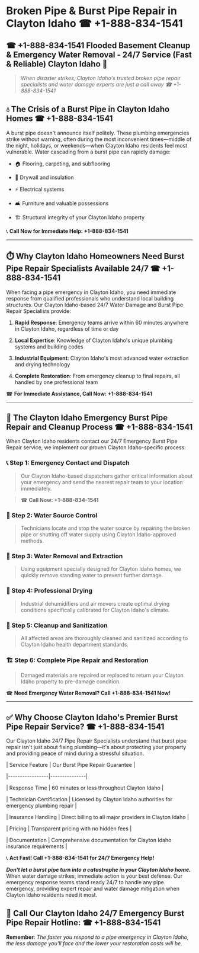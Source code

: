 # Broken Pipe & Burst Pipe Repair in Clayton Idaho ☎ +1-888-834-1541  
## ☎ +1-888-834-1541 Flooded Basement Cleanup & Emergency Water Removal - 24/7 Service (Fast & Reliable) Clayton Idaho 🚨  

> *When disaster strikes, Clayton Idaho's trusted broken pipe repair specialists and water damage experts are just a call away ☎ +1-888-834-1541*  

## 💧 The Crisis of a Burst Pipe in Clayton Idaho Homes ☎ +1-888-834-1541  

A burst pipe doesn't announce itself politely. These plumbing emergencies strike without warning, often during the most inconvenient times—middle of the night, holidays, or weekends—when Clayton Idaho residents feel most vulnerable. Water cascading from a burst pipe can rapidly damage:  

* 🏠 Flooring, carpeting, and subflooring  
* 🧱 Drywall and insulation  
* ⚡ Electrical systems  
* 🛋️ Furniture and valuable possessions  
* 🏗️ Structural integrity of your Clayton Idaho property  

📞 **Call Now for Immediate Help: +1-888-834-1541**  

---  

## ⏱️ Why Clayton Idaho Homeowners Need Burst Pipe Repair Specialists Available 24/7 ☎ +1-888-834-1541  

When facing a pipe emergency in Clayton Idaho, you need immediate response from qualified professionals who understand local building structures. Our Clayton Idaho-based 24/7 Water Damage and Burst Pipe Repair Specialists provide:  

1. **Rapid Response**: Emergency teams arrive within 60 minutes anywhere in Clayton Idaho, regardless of time or day  
2. **Local Expertise**: Knowledge of Clayton Idaho's unique plumbing systems and building codes  
3. **Industrial Equipment**: Clayton Idaho's most advanced water extraction and drying technology  
4. **Complete Restoration**: From emergency cleanup to final repairs, all handled by one professional team  

☎ **For Immediate Assistance, Call Now: +1-888-834-1541**  

---  

## 🔧 The Clayton Idaho Emergency Burst Pipe Repair and Cleanup Process ☎ +1-888-834-1541  

When Clayton Idaho residents contact our 24/7 Emergency Burst Pipe Repair service, we implement our proven Clayton Idaho-specific process:  

### 📞 Step 1: Emergency Contact and Dispatch  
> Our Clayton Idaho-based dispatchers gather critical information about your emergency and send the nearest repair team to your location immediately.  
> ☎ **Call Now: +1-888-834-1541**  

### 🚿 Step 2: Water Source Control  
> Technicians locate and stop the water source by repairing the broken pipe or shutting off water supply using Clayton Idaho-approved methods.  

### 🌊 Step 3: Water Removal and Extraction  
> Using equipment specially designed for Clayton Idaho homes, we quickly remove standing water to prevent further damage.  

### 💨 Step 4: Professional Drying  
> Industrial dehumidifiers and air movers create optimal drying conditions specifically calibrated for Clayton Idaho's climate.  

### 🧼 Step 5: Cleanup and Sanitization  
> All affected areas are thoroughly cleaned and sanitized according to Clayton Idaho health department standards.  

### 🏗️ Step 6: Complete Pipe Repair and Restoration  
> Damaged materials are repaired or replaced to return your Clayton Idaho property to pre-damage condition.  

☎ **Need Emergency Water Removal? Call +1-888-834-1541 Now!**  

---  

## ✅ Why Choose Clayton Idaho's Premier Burst Pipe Repair Service? ☎ +1-888-834-1541  

Our Clayton Idaho 24/7 Pipe Repair Specialists understand that burst pipe repair isn't just about fixing plumbing—it's about protecting your property and providing peace of mind during a stressful situation.  

| Service Feature | Our Burst Pipe Repair Guarantee |  
|-----------------|---------------|  
| Response Time | 60 minutes or less throughout Clayton Idaho |  
| Technician Certification | Licensed by Clayton Idaho authorities for emergency plumbing repair |  
| Insurance Handling | Direct billing to all major providers in Clayton Idaho |  
| Pricing | Transparent pricing with no hidden fees |  
| Documentation | Comprehensive documentation for Clayton Idaho insurance requirements |  

📞 **Act Fast! Call +1-888-834-1541 for 24/7 Emergency Help!**  

***Don't let a burst pipe turn into a catastrophe in your Clayton Idaho home.*** When water damage strikes, immediate action is your best defense. Our emergency response teams stand ready 24/7 to handle any pipe emergency, providing expert repair and water damage mitigation when Clayton Idaho residents need it most.  

## 📱 Call Our Clayton Idaho 24/7 Emergency Burst Pipe Repair Hotline: ☎ +1-888-834-1541  

**Remember**: *The faster you respond to a pipe emergency in Clayton Idaho, the less damage you'll face and the lower your restoration costs will be.*
